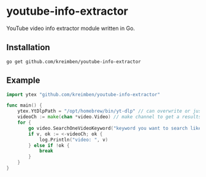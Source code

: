 # youtube-info-extractor
YouTube video info extractor module written in Go.

## Installation
```
go get github.com/kreimben/youtube-info-extractor
```

## Example
```go
import ytex "github.com/kreimben/youtube-info-extractor"

func main() {
    ytex.YtDlpPath = "/opt/homebrew/bin/yt-dlp" // can overwrite or just use it.
    videoCh := make(chan *video.Video) // make channel to get a results.
    for {
        go video.SearchOneVideoKeyword("keyword you want to search like using youtube", videoCh)
        if v, ok := <-videoCh; ok {
            log.Println("video: ", v)
        } else if !ok {
            break
        }
    }
}
```

